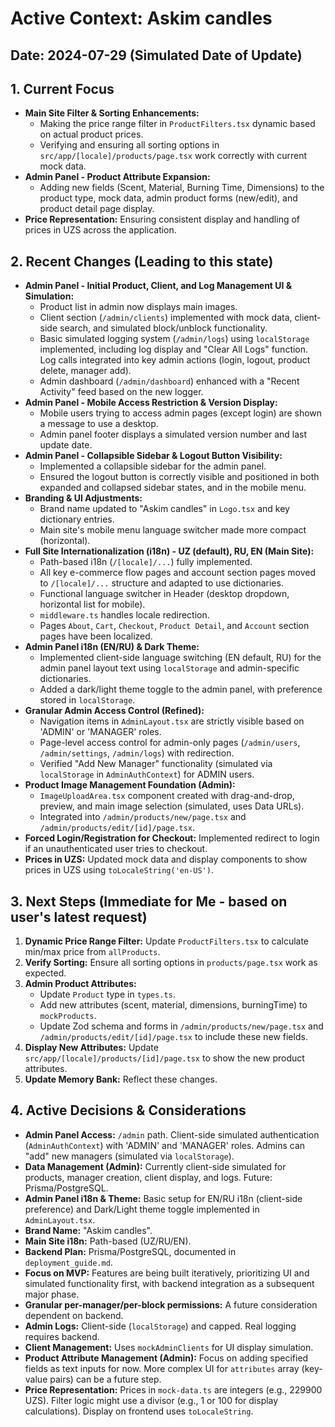 
# Active Context: Askim candles

## Date: 2024-07-29 (Simulated Date of Update)

## 1. Current Focus
*   **Main Site Filter & Sorting Enhancements:**
    *   Making the price range filter in `ProductFilters.tsx` dynamic based on actual product prices.
    *   Verifying and ensuring all sorting options in `src/app/[locale]/products/page.tsx` work correctly with current mock data.
*   **Admin Panel - Product Attribute Expansion:**
    *   Adding new fields (Scent, Material, Burning Time, Dimensions) to the product type, mock data, admin product forms (new/edit), and product detail page display.
*   **Price Representation:** Ensuring consistent display and handling of prices in UZS across the application.

## 2. Recent Changes (Leading to this state)
*   **Admin Panel - Initial Product, Client, and Log Management UI & Simulation:**
    *   Product list in admin now displays main images.
    *   Client section (`/admin/clients`) implemented with mock data, client-side search, and simulated block/unblock functionality.
    *   Basic simulated logging system (`/admin/logs`) using `localStorage` implemented, including log display and "Clear All Logs" function. Log calls integrated into key admin actions (login, logout, product delete, manager add).
    *   Admin dashboard (`/admin/dashboard`) enhanced with a "Recent Activity" feed based on the new logger.
*   **Admin Panel - Mobile Access Restriction & Version Display:**
    *   Mobile users trying to access admin pages (except login) are shown a message to use a desktop.
    *   Admin panel footer displays a simulated version number and last update date.
*   **Admin Panel - Collapsible Sidebar & Logout Button Visibility:**
    *   Implemented a collapsible sidebar for the admin panel.
    *   Ensured the logout button is correctly visible and positioned in both expanded and collapsed sidebar states, and in the mobile menu.
*   **Branding & UI Adjustments:**
    *   Brand name updated to "Askim candles" in `Logo.tsx` and key dictionary entries.
    *   Main site's mobile menu language switcher made more compact (horizontal).
*   **Full Site Internationalization (i18n) - UZ (default), RU, EN (Main Site):**
    *   Path-based i18n (`/[locale]/...`) fully implemented.
    *   All key e-commerce flow pages and account section pages moved to `/[locale]/...` structure and adapted to use dictionaries.
    *   Functional language switcher in Header (desktop dropdown, horizontal list for mobile).
    *   `middleware.ts` handles locale redirection.
    *   Pages `About`, `Cart`, `Checkout`, `Product Detail`, and `Account` section pages have been localized.
*   **Admin Panel i18n (EN/RU) & Dark Theme:**
    *   Implemented client-side language switching (EN default, RU) for the admin panel layout text using `localStorage` and admin-specific dictionaries.
    *   Added a dark/light theme toggle to the admin panel, with preference stored in `localStorage`.
*   **Granular Admin Access Control (Refined):**
    *   Navigation items in `AdminLayout.tsx` are strictly visible based on 'ADMIN' or 'MANAGER' roles.
    *   Page-level access control for admin-only pages (`/admin/users`, `/admin/settings`, `/admin/logs`) with redirection.
    *   Verified "Add New Manager" functionality (simulated via `localStorage` in `AdminAuthContext`) for ADMIN users.
*   **Product Image Management Foundation (Admin):**
    *   `ImageUploadArea.tsx` component created with drag-and-drop, preview, and main image selection (simulated, uses Data URLs).
    *   Integrated into `/admin/products/new/page.tsx` and `/admin/products/edit/[id]/page.tsx`.
*   **Forced Login/Registration for Checkout:** Implemented redirect to login if an unauthenticated user tries to checkout.
*   **Prices in UZS:** Updated mock data and display components to show prices in UZS using `toLocaleString('en-US')`.

## 3. Next Steps (Immediate for Me - based on user's latest request)
1.  **Dynamic Price Range Filter:** Update `ProductFilters.tsx` to calculate min/max price from `allProducts`.
2.  **Verify Sorting:** Ensure all sorting options in `products/page.tsx` work as expected.
3.  **Admin Product Attributes:**
    *   Update `Product` type in `types.ts`.
    *   Add new attributes (scent, material, dimensions, burningTime) to `mockProducts`.
    *   Update Zod schema and forms in `/admin/products/new/page.tsx` and `/admin/products/edit/[id]/page.tsx` to include these new fields.
4.  **Display New Attributes:** Update `src/app/[locale]/products/[id]/page.tsx` to show the new product attributes.
5.  **Update Memory Bank:** Reflect these changes.

## 4. Active Decisions & Considerations
*   **Admin Panel Access:** `/admin` path. Client-side simulated authentication (`AdminAuthContext`) with 'ADMIN' and 'MANAGER' roles. Admins can "add" new managers (simulated via `localStorage`).
*   **Data Management (Admin):** Currently client-side simulated for products, manager creation, client display, and logs. Future: Prisma/PostgreSQL.
*   **Admin Panel i18n & Theme:** Basic setup for EN/RU i18n (client-side preference) and Dark/Light theme toggle implemented in `AdminLayout.tsx`.
*   **Brand Name:** "Askim candles".
*   **Main Site i18n:** Path-based (UZ/RU/EN).
*   **Backend Plan:** Prisma/PostgreSQL, documented in `deployment_guide.md`.
*   **Focus on MVP:** Features are being built iteratively, prioritizing UI and simulated functionality first, with backend integration as a subsequent major phase.
*   **Granular per-manager/per-block permissions:** A future consideration dependent on backend.
*   **Admin Logs:** Client-side (`localStorage`) and capped. Real logging requires backend.
*   **Client Management:** Uses `mockAdminClients` for UI display simulation.
*   **Product Attribute Management (Admin):** Focus on adding specified fields as text inputs for now. More complex UI for `attributes` array (key-value pairs) can be a future step.
*   **Price Representation:** Prices in `mock-data.ts` are integers (e.g., 229900 UZS). Filter logic might use a divisor (e.g., 1 or 100 for display calculations). Display on frontend uses `toLocaleString`.
